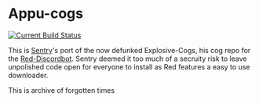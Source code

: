 # Appu-cogs

[![Current Build Status](https://travis-ci.org/Jan200101/Appu-cogs.svg?branch=master)](https://travis-ci.org/Jan200101/Appu-cogs)

This is [Sentry](https://github.com/Jan200101)'s port of the now defunked Explosive-Cogs, his cog repo for the [Red-Discordbot](https://github.com/Twentysix26/Red-DiscordBot).
Sentry deemed it too much of a secruity risk to leave unpolished code open for everyone to install as Red features a easy to use downloader.

This is archive of forgotten times
